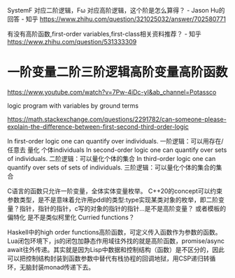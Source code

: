 SystemF 对应二阶逻辑，Fω 对应高阶逻辑，这个阶是怎么算得？ - Jason Hu的回答 - 知乎
https://www.zhihu.com/question/321025032/answer/702580771


有没有高阶函数,first-order variables,first-class相关资料推荐？ - 知乎
https://www.zhihu.com/question/531333309
# 一阶变量二阶三阶逻辑高阶变量高阶函数
https://www.youtube.com/watch?v=7Pw-4iDc-yI&ab_channel=Potassco

logic program with variables by ground terms  



https://math.stackexchange.com/questions/2291782/can-someone-please-explain-the-difference-between-first-second-third-order-logic

In first-order logic one can quantify over individuals. 一阶逻辑：可以用存在/任意去 量化 个体individuals
In second-order logic one can quantify over sets of individuals. 二阶逻辑：可以量化个体的集合
In third-order logic one can quantify over sets of sets of individuals. 三阶逻辑：可以量化个体的集合的集合


C语言的函数只允许一阶变量，全体实体变量枚举。 C++20的concept可以约束参数类型，是不是意味着允许用pddl的类型:type实现某类对象的枚举，即二阶变量？指针，指针的指针，c写的对象的指针的指针...是不是高阶变量？
或者模板的偏特化 是不是类似柯里化 Curried functions？

 
Haskell中的high order functions高阶函数，可定义传入函数作为参数的函数。
Lua闭包环境下，js的闭包加静态作用域往外找的就是高阶函数，promise/async await往外传递。其实就是因为Lisp中数据和控制结构（函数）是不区分的，因此可以把控制结构封装到函数参数中替代有栈协程的回调地狱，用CSP递归转循环，无脑封装monad传递下去。











































